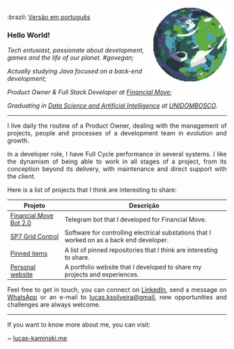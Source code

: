 <a href="https://deep-fold.itch.io/pixel-planet-generator">
  <img align="right" src="./img/planet.gif" width="170px" height="170px" alt="Planet gerated by the Pixel Planet Generator"/>
</a>

<p>
    :brazil: <a href="./README.portuguese.md">Versão em português</a>
</p>

### Hello World!

<p>
<em>
Tech entusiast, passionate about development, games and the life of our planet. #govegan;
</em>
</p>

<p>
<em>
Actually studying Java focused on a back-end development;
</em>
</p>

<p>
<em>
Product Owner & Full Stack Developer at <a href="https://financialmove.com.br/">Financial Move</a>;
</em>
</p>

<p>
<em>
Graduating in <a href="https://unidombosco.edu.br/cursos/ead/ciencia-de-dados-e-inteligencia-artificial/">Data Science and Artificial Intelligence</a> at <a href="https://unidombosco.edu.br/">UNIDOMBOSCO</a>.
</em>
</p>

---

<p align="justify">
I live daily the routine of a Product Owner, dealing with the management of projects, people and processes of a development team in evolution and growth.
</p>

<p align="justify">
In a developer role, I have Full Cycle performance in several systems. I like the dynamism of being able to work in all stages of a project, from its conception beyond its delivery, with maintenance and direct support with the client.
</p>

<p align="justify">
Here is a list of projects that I think are interesting to share:
</p>

| Projeto                                                                                                                    | Descrição                                                                                 |
| -------------------------------------------------------------------------------------------------------------------------- | ----------------------------------------------------------------------------------------- |
| <a href="https://t.me/FinancialMoveBot">Financial Move Bot 2.0</a>                                                         | Telegram bot that I developed for Financial Move.                                         |
| <a href="https://www.siemens.com/global/en/products/energy/grid-software/operation/grid-control.html">SP7 Grid Control</a> | Software for controlling electrical substations that I worked on as a back end developer. |
| <a href="#js-pinned-items-reorder-container"> Pinned items</a>                                                             | A list of pinned repositories that I think are interesting to share.                      |
| <a href="https://www.lucas-kaminski.me"> Personal website</a>                                                              | A portfolio website that I developed to share my projects and experiences.                |

<p align="justify">
Feel free to get in touch, you can connect on <a href="https://www.linkedin.com/in/lucas-kaminski/">LinkedIn</a>, send a message on <a href="https://api.whatsapp.com/send/?phone=5541998119091">WhatsApp</a> or an e-mail to <a href="mailto:lucas.kssilveira@gmail.com">lucas.kssilveira@gmail</a>, new opportunities and challenges are always welcome.
</p>

---

<p align="justify">
If you want to know more about me, you can visit:

~ <a href="https://www.lucas-kaminski.me">lucas-kaminski.me</a>

</p>
